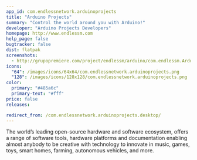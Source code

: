 ```yaml
---
app_id: com.endlessnetwork.arduinoprojects
title: "Arduino Projects"
summary: "Control the world around you with Arduino!"
developer: "Arduino Projects Developers"
homepage: http://www.endlessm.com
help_page: false
bugtracker: false
dist: flatpak
screenshots:
  - http://grupopremiere.com/project/endlessm/arduino/com.endlessm.ArduinoProjects-thumb1.jpg
icons:
  "64": /images/icons/64x64/com.endlessnetwork.arduinoprojects.png
  "128": /images/icons/128x128/com.endlessnetwork.arduinoprojects.png
color:
  primary: "#485a6c"
  primary-text: "#fff"
price: false
releases:

redirect_from: /com.endlessnetwork.arduinoprojects.desktop/
---
```


<p>The world’s leading open-source hardware and software ecosystem, offers a range of software tools, hardware platforms and documentation enabling almost anybody to be creative with technology to innovate in music, games, toys, smart homes, farming, autonomous vehicles, and more.</p>